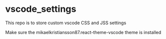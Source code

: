 # vscode_settings
This repo is to store custom vscode CSS and JSS settings

Make sure the mikaelkristiansson87.react-theme-vscode theme is installed
